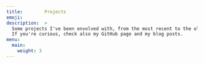 ```yaml
---
title:        Projects
emoji:        
description:  >
  Some projects I've been envolved with, from the most recent to the oldest.
  If you're curious, check also my GitHub page and my blog posts.
menu:
  main:
    weight: 3
---
```

